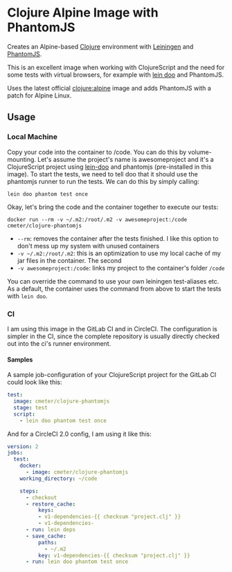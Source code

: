 # Clojure Alpine Image with PhantomJS

Creates an Alpine-based [Clojure](https://clojure.org/) environment
with [Leiningen](https://leiningen.org/) and [PhantomJS](http://phantomjs.org/).

This is an excellent image when working with ClojureScript and the need for some
tests with virtual browsers, for example
with [lein doo](https://github.com/bensu/doo) and PhantomJS.

Uses the latest official [clojure:alpine](https://hub.docker.com/_/clojure/)
image and adds PhantomJS with a patch for Alpine Linux.

## Usage

### Local Machine

Copy your code into the container to /code. You can do this by volume-mounting.
Let's assume the project's name is awesomeproject and it's a ClojureScript
project using [lein-doo](https://github.com/bensu/doo/) and phantomjs
(pre-installed in this image). To start the tests, we need to tell doo that it
should use the phantomjs runner to run the tests. We can do this by simply
calling:

    lein doo phantom test once

Okay, let's bring the code and the container together to execute our tests:

```shell
docker run --rm -v ~/.m2:/root/.m2 -v awesomeproject:/code cmeter/clojure-phantomjs
```

* `--rm`: removes the container after the tests finished. I like this option to
  don't mess up my system with unused containers
* `-v ~/.m2:/root/.m2`: this is an optimization to use my local cache of my jar
  files in the container. The second
* `-v awesomeproject:/code`: links my project to the container's folder `/code`

You can override the command to use your own leiningen test-aliases etc. As a
default, the container uses the command from above to start the tests with `lein
doo`.

### CI

I am using this image in the GitLab CI and in CircleCI. The configuration is
simpler in the CI, since the complete repository is usually directly checked out
into the ci's runner environment.

#### Samples

A sample job-configuration of your ClojureScript project for the GitLab CI could
look like this:

```yaml
test:
  image: cmeter/clojure-phantomjs
  stage: test
  script:
    - lein doo phantom test once
```

And for a CircleCI 2.0 config, I am using it like this:

```yaml
version: 2
jobs:
  test:
    docker:
      - image: cmeter/clojure-phantomjs
    working_directory: ~/code

    steps:
      - checkout
      - restore_cache:
          keys:
          - v1-dependencies-{{ checksum "project.clj" }}
          - v1-dependencies-
      - run: lein deps
      - save_cache:
          paths:
            - ~/.m2
          key: v1-dependencies-{{ checksum "project.clj" }}
      - run: lein doo phantom test once
```
